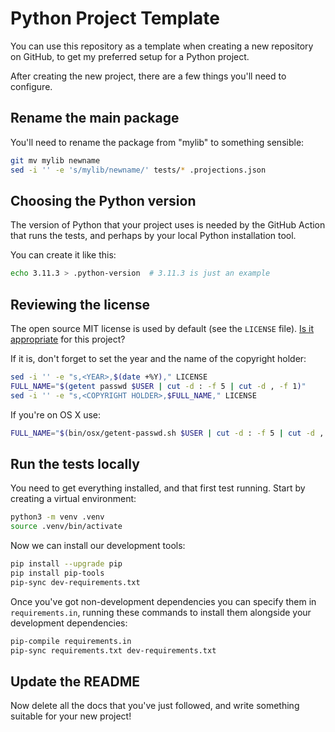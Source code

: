 Python Project Template
=======================

You can use this repository as a template when creating a new repository on GitHub, to get my preferred setup for a Python project.

After creating the new project, there are a few things you'll need to configure.

## Rename the main package

You'll need to rename the package from "mylib" to something sensible:

```sh
git mv mylib newname
sed -i '' -e 's/mylib/newname/' tests/* .projections.json
```

## Choosing the Python version

The version of Python that your project uses is needed by the GitHub Action that runs the tests, and perhaps by your local Python installation tool.

You can create it like this:

```sh
echo 3.11.3 > .python-version  # 3.11.3 is just an example
```

## Reviewing the license

The open source MIT license is used by default (see the `LICENSE` file). [Is it appropriate](https://choosealicense.com/) for this project?

If it is, don't forget to set the year and the name of the copyright holder:

```sh
sed -i '' -e "s,<YEAR>,$(date +%Y)," LICENSE
FULL_NAME="$(getent passwd $USER | cut -d : -f 5 | cut -d , -f 1)"
sed -i '' -e "s,<COPYRIGHT HOLDER>,$FULL_NAME," LICENSE
```

If you're on OS X use:
```sh
FULL_NAME="$(bin/osx/getent-passwd.sh $USER | cut -d : -f 5 | cut -d , -f 1)"
```

## Run the tests locally

You need to get everything installed, and that first test running. Start by creating a virtual environment:

```sh
python3 -m venv .venv
source .venv/bin/activate
```

Now we can install our development tools:

```sh
pip install --upgrade pip
pip install pip-tools
pip-sync dev-requirements.txt
```

Once you've got non-development dependencies you can specify them in `requirements.in`, running these commands to install them alongside your development dependencies:

```sh
pip-compile requirements.in
pip-sync requirements.txt dev-requirements.txt
```

## Update the README

Now delete all the docs that you've just followed, and write something suitable for your new project!

